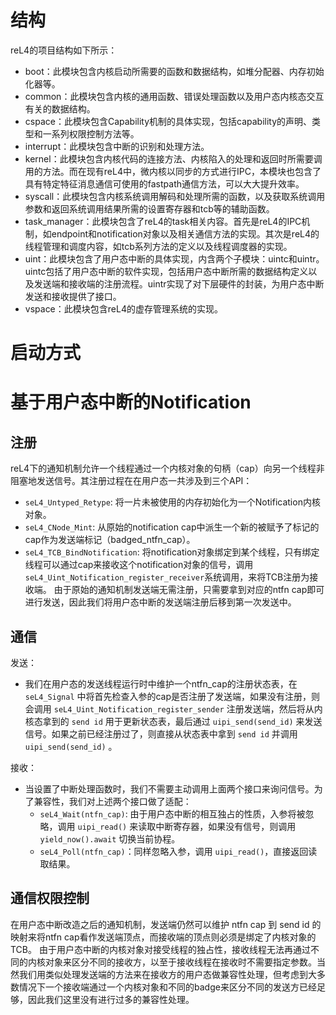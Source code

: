 # 结构
reL4的项目结构如下所示：

- boot：此模块包含内核启动所需要的函数和数据结构，如堆分配器、内存初始化器等。
- common：此模块包含内核的通用函数、错误处理函数以及用户态内核态交互有关的数据结构。
- cspace：此模块包含Capability机制的具体实现，包括capability的声明、类型和一系列权限控制方法等。
- interrupt：此模块包含中断的识别和处理方法。
- kernel：此模块包含内核代码的连接方法、内核陷入的处理和返回时所需要调用的方法。而在现有reL4中，微内核以同步的方式进行IPC，本模块也包含了具有特定特征消息通信可使用的fastpath通信方法，可以大大提升效率。
- syscall：此模块包含内核系统调用解码和处理所需的函数，以及获取系统调用参数和返回系统调用结果所需的设置寄存器和tcb等的辅助函数。
- task_manager：此模块包含了reL4的task相关内容。首先是reL4的IPC机制，如endpoint和notification对象以及相关通信方法的实现。其次是reL4的线程管理和调度内容，如tcb系列方法的定义以及线程调度器的实现。
- uint：此模块包含了用户态中断的具体实现，内含两个子模块：uintc和uintr。uintc包括了用户态中断的软件实现，包括用户态中断所需的数据结构定义以及发送端和接收端的注册流程。uintr实现了对下层硬件的封装，为用户态中断发送和接收提供了接口。
- vspace：此模块包含reL4的虚存管理系统的实现。
# 启动方式

# 基于用户态中断的Notification
## 注册
reL4下的通知机制允许一个线程通过一个内核对象的句柄（cap）向另一个线程非阻塞地发送信号。其注册过程在在用户态一共涉及到三个API：
- `seL4_Untyped_Retype`: 将一片未被使用的内存初始化为一个Notification内核对象。
- `seL4_CNode_Mint`: 从原始的notification cap中派生一个新的被赋予了标记的cap作为发送端标记（badged_ntfn_cap）。
- `seL4_TCB_BindNotification`: 将notification对象绑定到某个线程，只有绑定线程可以通过cap来接收这个notification对象的信号，调用`seL4_Uint_Notification_register_receiver`系统调用，来将TCB注册为接收端。
由于原始的通知机制发送端无需注册，只需要拿到对应的ntfn cap即可进行发送，因此我们将用户态中断的发送端注册后移到第一次发送中。

## 通信
发送：
- 我们在用户态的发送线程运行时中维护一个ntfn_cap的注册状态表，在 `seL4_Signal` 中将首先检查入参的cap是否注册了发送端，如果没有注册，则会调用 `seL4_Uint_Notification_register_sender` 注册发送端，然后将从内核态拿到的 `send id` 用于更新状态表，最后通过 `uipi_send(send_id)` 来发送信号。如果之前已经注册过了，则直接从状态表中拿到 `send id` 并调用 `uipi_send(send_id)` 。  

接收：  
- 当设置了中断处理函数时，我们不需要主动调用上面两个接口来询问信号。为了兼容性，我们对上述两个接口做了适配：
	-  `seL4_Wait(ntfn_cap)`: 由于用户态中断的相互独占的性质，入参将被忽略，调用 `uipi_read()` 来读取中断寄存器，如果没有信号，则调用 `yield_now().await` 切换当前协程。 
	-  `seL4_Poll(ntfn_cap)`：同样忽略入参，调用 `uipi_read()`，直接返回读取结果。

## 通信权限控制
在用户态中断改造之后的通知机制，发送端仍然可以维护 ntfn cap 到 send id 的映射来将ntfn cap看作发送端顶点，而接收端的顶点则必须是绑定了内核对象的TCB。
由于用户态中断的内核对象对接受线程的独占性，接收线程无法再通过不同的内核对象来区分不同的接收方，以至于接收线程在接收时不需要指定参数。当然我们用类似处理发送端的方法来在接收方的用户态做兼容性处理，但考虑到大多数情况下一个接收端通过一个内核对象和不同的badge来区分不同的发送方已经足够，因此我们这里没有进行过多的兼容性处理。